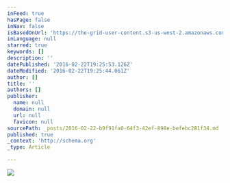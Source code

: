 ```yaml
---
inFeed: true
hasPage: false
inNav: false
isBasedOnUrl: 'https://the-grid-user-content.s3-us-west-2.amazonaws.com/ff98a2f0-88e8-428c-a8b2-3e0b911d705b.png'
inLanguage: null
starred: true
keywords: []
description: ''
datePublished: '2016-02-22T19:25:53.126Z'
dateModified: '2016-02-22T19:25:44.061Z'
author: []
title: ''
authors: []
publisher:
  name: null
  domain: null
  url: null
  favicon: null
sourcePath: _posts/2016-02-22-b9f91fa0-64f3-42ef-898e-befebc281f34.md
published: true
_context: 'http://schema.org'
_type: Article

---
```

![](https://the-grid-user-content.s3-us-west-2.amazonaws.com/8e4390eb-2e58-4260-a40f-fe9f4d008d13.jpg)